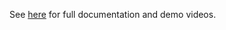 See [here](https://drive.google.com/drive/folders/1tr8CU5mNuni5OhN1EHd1f8yoDsjMmyAI?usp=drive_link) for full documentation and demo videos. 
